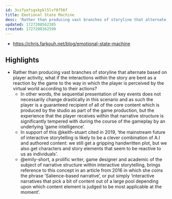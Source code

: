 ```yaml
---
id: 3vz7yefsgxkpkl5lvf8f56f
title: Emotional State Machine
desc: 'Rather than producing vast branches of storyline that alternate based on player activity, what if the interactions within the story are bent as a reaction by the game to the way in which the player is perceived by the virtual world according to their actions?'
updated: 1727208562385
created: 1727208362599
---
```


- https://chris.farkouh.net/blog/emotional-state-machine



## Highlights

- Rather than producing vast branches of storyline that alternate based on player activity, what if the interactions within the story are bent as a reaction by the game to the way in which the player is perceived by the virtual world according to their actions?
  - In other words, the sequential presentation of key events does not necessarily change drastically in this scenario and as such the player is a guaranteed recipient of all of the core content which is produced by the studio as part of the game production, but the experience that the player receives within that narrative structure is significantly tempered with during the course of the gameplay by an underlying ‘game intelligence’.
  - In support of this @keith-stuart cited in 2019, ‘the mainstream future of interactive storytelling is likely to be a clever combination of A.I and authored content: we still get a gripping handwritten plot, but we also get characters and story elements that seem to be reactive to us as individuals’.
  - @emily-short, a prolific writer, game designer and academic of the subject of narrative structure within interactive storytelling, brings reference to this concept in an article from 2016 in which she coins the phrase ‘Salience-based narrative’, or put simply ‘interactive narratives that pick a bit of content out of a large pool depending upon which content element is judged to be most applicable at the moment’.